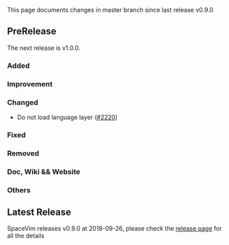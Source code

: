 This page documents changes in master branch since last release v0.9.0

## PreRelease

The next release is v1.0.0.

### Added

### Improvement

### Changed

- Do not load language layer ([#2220](https://github.com/SpaceVim/SpaceVim/pull/2220))

### Fixed

### Removed

### Doc, Wiki && Website

### Others

## Latest Release

SpaceVim releases v0.9.0 at 2018-09-26, please check the
[release page](https://spacevim.org/SpaceVim-release-v0.9.0/) for all the details
